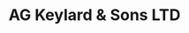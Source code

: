 ---
title: "AG Keylard & Sons LTD"
url: /northlake/ag-keylard-and-sons-ltd/
shop: musical instrument
---